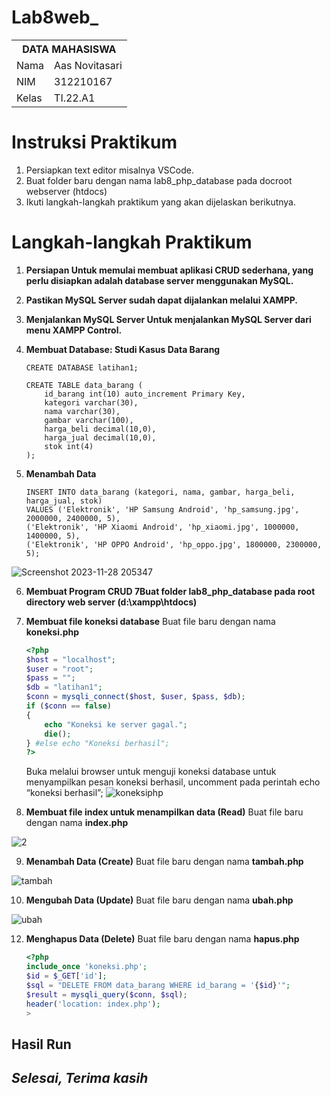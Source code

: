 # Lab8web_
<table>
  <tr>
    <th colspan="2">DATA MAHASISWA</th>
  </tr>
  <tr>
    <td>Nama</td>
    <td>Aas Novitasari</td>
  </tr>
  <tr>
    <td>NIM</td>
    <td>312210167</td>
  </tr>
  <tr>
    <td>Kelas</td>
    <td>TI.22.A1</td>
  </tr>
</table>

# Instruksi Praktikum
1. Persiapkan text editor misalnya VSCode.
2. Buat folder baru dengan nama lab8_php_database pada docroot webserver
(htdocs)
3. Ikuti langkah-langkah praktikum yang akan dijelaskan berikutnya.

# Langkah-langkah Praktikum
1. **Persiapan Untuk memulai membuat aplikasi CRUD sederhana, yang perlu disiapkan adalah  database server menggunakan MySQL.**
2. **Pastikan MySQL Server sudah dapat dijalankan melalui XAMPP.**

3. **Menjalankan MySQL Server Untuk menjalankan MySQL Server dari menu XAMPP Control.**

4. **Membuat Database: Studi Kasus Data Barang**
    ```mysql
    CREATE DATABASE latihan1;
    ```

    ```mysql
    CREATE TABLE data_barang (
        id_barang int(10) auto_increment Primary Key,
        kategori varchar(30),
        nama varchar(30),
        gambar varchar(100),
        harga_beli decimal(10,0),
        harga_jual decimal(10,0),
        stok int(4)
    );
    ```
    
5. **Menambah Data**
    ```mysql
    INSERT INTO data_barang (kategori, nama, gambar, harga_beli, harga_jual, stok)
    VALUES ('Elektronik', 'HP Samsung Android', 'hp_samsung.jpg', 2000000, 2400000, 5),
    ('Elektronik', 'HP Xiaomi Android', 'hp_xiaomi.jpg', 1000000, 1400000, 5),
    ('Elektronik', 'HP OPPO Android', 'hp_oppo.jpg', 1800000, 2300000, 5);

    ```
![Screenshot 2023-11-28 205347](https://github.com/aasnovita114/Lab8web_/assets/116045324/d4dabc53-0070-414d-873a-f712ae60edc3)


6. **Membuat Program CRUD 7Buat folder lab8_php_database pada root directory web server (d:\xampp\htdocs)**

7. **Membuat file koneksi database**
    Buat file baru dengan nama **koneksi.php**
    ```php
    <?php
    $host = "localhost";
    $user = "root";
    $pass = "";
    $db = "latihan1";
    $conn = mysqli_connect($host, $user, $pass, $db);
    if ($conn == false)
    {
        echo "Koneksi ke server gagal.";
        die();
    } #else echo "Koneksi berhasil";
    ?>
    ```
    Buka melalui browser untuk menguji koneksi database untuk menyampilkan pesan 
    koneksi berhasil, uncomment pada perintah echo “koneksi berhasil”; 
![koneksiphp](https://github.com/aasnovita114/Lab8web_/assets/116045324/04f41f89-566a-468b-8ede-883a06a3cfe5)


8. **Membuat file index untuk menampilkan data (Read)**
    Buat file baru dengan nama **index.php**

  

![2](https://github.com/tiaraputriiiiii/Lab8web/assets/115775237/42cdd7c9-3951-4915-9bf1-b297a1d88a4e)


9. **Menambah Data (Create)**
    Buat file baru dengan nama **tambah.php**   

![tambah](https://github.com/aasnovita114/Lab8web_/assets/116045324/c54eb4d9-7cb2-4850-8f35-3c5772b93b39)


10. **Mengubah Data (Update)**
    Buat file baru dengan nama **ubah.php**


    
![ubah](https://github.com/aasnovita114/Lab8web_/assets/116045324/d79c2cbb-f849-44f2-939d-01743eb85a25)


12. **Menghapus Data (Delete)**
    Buat file baru dengan nama **hapus.php**

    ```php
    <?php
    include_once 'koneksi.php';
    $id = $_GET['id'];
    $sql = "DELETE FROM data_barang WHERE id_barang = '{$id}'";
    $result = mysqli_query($conn, $sql);
    header('location: index.php');
    >

    ```

    



## **Hasil Run**





## *Selesai, Terima kasih*

